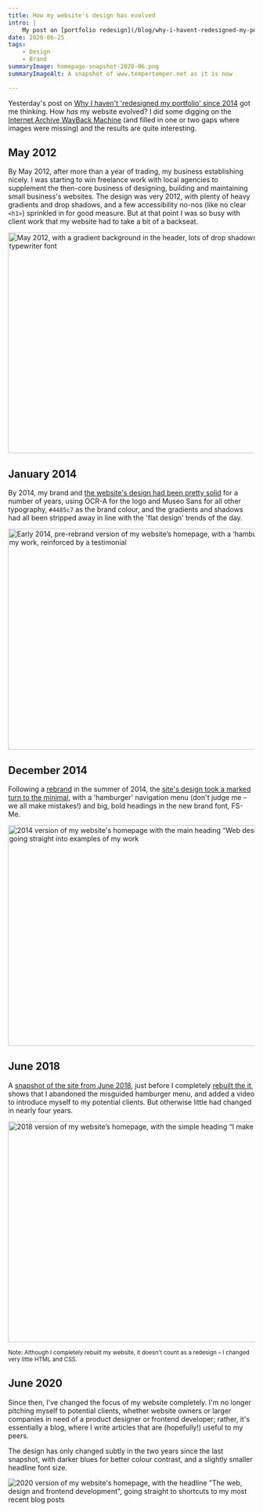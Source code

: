 ```yaml
---
title: How my website's design has evolved
intro: |
    My post on [portfolio redesign](/blog/why-i-havent-redesigned-my-portfolio-since-2014) got me wondering how my website has evolved. I had an enjoyable look on the WayBack Machine and took some snapshots.
date: 2020-06-25
tags:
    - Design
    - Brand
summaryImage: homepage-snapshot-2020-06.png
summaryImageAlt: A snapshot of www.tempertemper.net as it is now

---
```


Yesterday's post on [Why I haven't 'redesigned my portfolio' since 2014](/blog/why-i-havent-redesigned-my-portfolio-since-2014) got me thinking. How *has* my website evolved? I did some digging on the [Internet Archive WayBack Machine](https://web.archive.org/) (and filled in one or two gaps where images were missing) and the results are quite interesting.


## May 2012

By May 2012, after more than a year of trading, my business establishing nicely. I was starting to win freelance work with local agencies to supplement the then-core business of designing, building and maintaining small business's websites. The design was very 2012, with plenty of heavy gradients and drop shadows, and a few accessibility no-nos (like no clear `<h1>`) sprinkled in for good measure. But at that point I was so busy with client work that my website had to take a bit of a backseat.

<img src="/assets/img/blog/homepage-snapshot-2012-05.jpg" alt="May 2012, with a gradient background in the header, lots of drop shadows and heavy use of the Courier New typewriter font" width="800" height="450" />


## January 2014

By 2014, my brand and [the website's design had been pretty solid](https://web.archive.org/web/20140105074953/http://tempertemper.net/) for a number of years, using OCR-A for the logo and Museo Sans for all other typography, `#4485c7` as the brand colour, and the gradients and shadows had all been stripped away in line with the 'flat design' trends of the day.

<img src="/assets/img/blog/homepage-snapshot-2014-01.png" alt="Early 2014, pre-rebrand version of my website’s homepage, with a ‘hamburger’ navigation menu, with an emphasis on my work, reinforced by a testimonial" width="800" height="450" loading="lazy" />


## December 2014

Following a [rebrand](/blog/the-simplest-solutions-are-usually-the-best#bringing-in-the-big-guns) in the summer of 2014, the [site's design took a marked turn to the minimal](https://web.archive.org/web/20141222071353/https://tempertemper.net/), with a 'hamburger' navigation menu (don't judge me – we all make mistakes!) and big, bold headings in the new brand font, FS-Me.

<img src="/assets/img/blog/homepage-snapshot-2014-12.png" alt="2014 version of my website's homepage with the main heading “Web design in a language you can understand”, going straight into examples of my work" width="800" height="450" loading="lazy" />


## June 2018

A [snapshot of the site from June 2018](https://web.archive.org/web/20160207074445/https://tempertemper.net/), just before I completely [rebuilt the it](https://www.tempertemper.net/blog/website-version-5), shows that I abandoned the misguided hamburger menu, and added a video to introduce myself to my potential clients. But otherwise little had changed in nearly four years.

<img src="/assets/img/blog/homepage-snapshot-2018-06.png" alt="2018 version of my website’s homepage, with the simple heading “I make websites”, followed by a video introduction" width="800" height="450" loading="lazy" />

<small>Note: Although I completely rebuilt my website, it doesn't count as a redesign – I changed very little HTML and CSS.</small>


## June 2020

Since then, I've changed the focus of my website completely. I'm no longer pitching myself to potential clients, whether website owners or larger companies in need of a product designer or frontend developer; rather, it's essentially a blog, where I write articles that are (hopefully!) useful to my peers.

The design has only changed subtly in the two years since the last snapshot, with darker blues for better colour contrast, and a slightly smaller headline font size.

![2020 version of my website's homepage, with the headline "The web, design and frontend development", going straight to shortcuts to my most recent blog posts](/assets/img/blog/homepage-snapshot-2020-06.png)
